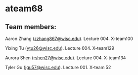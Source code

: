 # ateam68

## Team members:
Aaron Zhang (zzhang867@wisc.edu). Lecture 004. X-team100

Yixing Tu (ytu26@wisc.edu). Lecture 004. X-team129

Aurora Shen (rshen27@wisc.edu). Lecture 004. X-team134

Tyler Gu (jgu57@wisc.edu). Lecture 001. X-team 52
